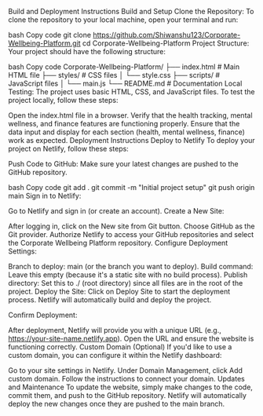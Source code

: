 Build and Deployment Instructions
Build and Setup
Clone the Repository: To clone the repository to your local machine, open your terminal and run:

bash
Copy code
git clone https://github.com/Shiwanshu123/Corporate-Wellbeing-Platform.git
cd Corporate-Wellbeing-Platform
Project Structure: Your project should have the following structure:

bash
Copy code
Corporate-Wellbeing-Platform/
├── index.html             # Main HTML file
├── styles/                # CSS files
│   └── style.css
├── scripts/               # JavaScript files
│   └── main.js
└── README.md              # Documentation
Local Testing: The project uses basic HTML, CSS, and JavaScript files. To test the project locally, follow these steps:

Open the index.html file in a browser.
Verify that the health tracking, mental wellness, and finance features are functioning properly.
Ensure that the data input and display for each section (health, mental wellness, finance) work as expected.
Deployment Instructions
Deploy to Netlify
To deploy your project on Netlify, follow these steps:

Push Code to GitHub: Make sure your latest changes are pushed to the GitHub repository.

bash
Copy code
git add .
git commit -m "Initial project setup"
git push origin main
Sign in to Netlify:

Go to Netlify and sign in (or create an account).
Create a New Site:

After logging in, click on the New site from Git button.
Choose GitHub as the Git provider.
Authorize Netlify to access your GitHub repositories and select the Corporate Wellbeing Platform repository.
Configure Deployment Settings:

Branch to deploy: main (or the branch you want to deploy).
Build command: Leave this empty (because it's a static site with no build process).
Publish directory: Set this to ./ (root directory) since all files are in the root of the project.
Deploy the Site: Click on Deploy Site to start the deployment process. Netlify will automatically build and deploy the project.

Confirm Deployment:

After deployment, Netlify will provide you with a unique URL (e.g., https://your-site-name.netlify.app).
Open the URL and ensure the website is functioning correctly.
Custom Domain (Optional)
If you'd like to use a custom domain, you can configure it within the Netlify dashboard:

Go to your site settings in Netlify.
Under Domain Management, click Add custom domain.
Follow the instructions to connect your domain.
Updates and Maintenance
To update the website, simply make changes to the code, commit them, and push to the GitHub repository.
Netlify will automatically deploy the new changes once they are pushed to the main branch.
